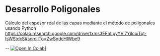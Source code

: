 # Desarrollo Poligonales
Cálculo del espesor real de las capas mediante el método de poligonales usando Python
https://colab.research.google.com/drive/1xms3EEhLpyYVl7YiIcuiTqt-IsWStdxS#scrollTo=ZwSqdcHlWbe9

--
[![Open In Colab](https://colab.research.google.com/assets/colab-badge.svg)]([https://colab.research.google.com/drive/1xms3EEhLpyYVl7YiIcuiTqt-IsWStdxS#scrollTo=ZwSqdcHlWbe9)]
